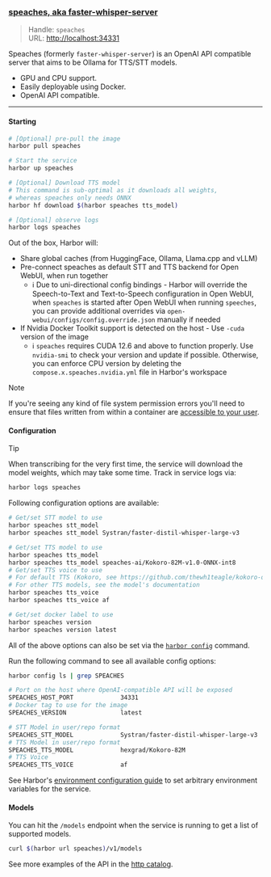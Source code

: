 ### [speaches, aka faster-whisper-server](https://github.com/fedirz/faster-whisper-server)

> Handle: `speaches`<br/>
> URL: [http://localhost:34331](http://localhost:34331)

Speaches (formerly `faster-whisper-server`) is an OpenAI API compatible server that aims to be Ollama for TTS/STT models.

- GPU and CPU support.
- Easily deployable using Docker.
- OpenAI API compatible.

---

#### Starting

```bash
# [Optional] pre-pull the image
harbor pull speaches

# Start the service
harbor up speaches

# [Optional] Download TTS model
# This command is sub-optimal as it downloads all weights,
# whereas speaches only needs ONNX
harbor hf download $(harbor speaches tts_model)

# [Optional] observe logs
harbor logs speaches
```

Out of the box, Harbor will:
- Share global caches (from HuggingFace, Ollama, Llama.cpp and vLLM)
- Pre-connect speaches as default STT and TTS backend for Open WebUI, when run together
  - ℹ️ Due to uni-directional config bindings - Harbor will override the Speech-to-Text and Text-to-Speech configuration in Open WebUI, when `speaches` is started after Open WebUI when running `speeches`, you can provide additional overrides via `open-webui/configs/config.override.json` manually if needed
- If Nvidia Docker Toolkit support is detected on the host - Use `-cuda` version of the image
  - ℹ️ `speaches` requires CUDA 12.6 and above to function properly. Use `nvidia-smi` to check your version and update if possible. Otherwise, you can enforce CPU version by deleting the `compose.x.speaches.nvidia.yml` file in Harbor's workspace

> [!NOTE]
> If you're seeing any kind of file system permission errors you'll need to ensure that files written from within a container are [accessible to your user](./1.-Harbor-User-Guide#file-system-permissions).

#### Configuration

> [!TIP]
> When transcribing for the very first time, the service will
> download the model weights, which may take some time.
> Track in service logs via:
> ```bash
> harbor logs speaches
> ```

Following configuration options are available:

```bash
# Get/set STT model to use
harbor speaches stt_model
harbor speaches stt_model Systran/faster-distil-whisper-large-v3

# Get/set TTS model to use
harbor speaches tts_model
harbor speaches tts_model speaches-ai/Kokoro-82M-v1.0-ONNX-int8
# Get/set TTS voice to use
# For default TTS (Kokoro, see https://github.com/thewh1teagle/kokoro-onnx?tab=readme-ov-file#voices)
# For other TTS models, see the model's documentation
harbor speaches tts_voice
harbor speaches tts_voice af

# Get/set docker label to use
harbor speaches version
harbor speaches version latest
```

All of the above options can also be set via the [`harbor config`](./3.-Harbor-CLI-Reference#harbor-config) command.

Run the following command to see all available config options:

```bash
harbor config ls | grep SPEACHES

# Port on the host where OpenAI-compatible API will be exposed
SPEACHES_HOST_PORT             34331
# Docker tag to use for the image
SPEACHES_VERSION               latest

# STT Model in user/repo format
SPEACHES_STT_MODEL             Systran/faster-distil-whisper-large-v3
# TTS Model in user/repo format
SPEACHES_TTS_MODEL             hexgrad/Kokoro-82M
# TTS Voice
SPEACHES_TTS_VOICE             af
```

See Harbor's [environment configuration guide](./1.-Harbor-User-Guide#environment-variables) to set arbitrary environment variables for the service.

#### Models

You can hit the `/models` endpoint when the service is running to get a list of supported models.

```bash
curl $(harbor url speaches)/v1/models
```

See more examples of the API in the [http catalog](https://github.com/av/harbor/blob/main/http-catalog/speaches.http).